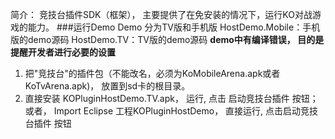 简介：
竞技台插件SDK（框架）， 主要提供了在免安装的情况下，运行KO对战游戏的能力。
###运行Demo
Demo 分为TV版和手机版
HostDemo.Mobile：手机版的demo源码
HostDemo.TV：TV版的demo源码
**demo中有编译错误， 目的是提醒开发者进行必要的设置**

1. 把"竞技台"的插件包（不能改名，必须为KoMobileArena.apk或者KoTvArena.apk)， 放置到sd卡的根目录。
2. 直接安装 KOPluginHostDemo.TV.apk，  运行, 点击 启动竞技台插件 按钮；
或者，
Import Eclipse 工程KOPluginHostDemo， 直接运行, 点击启动竞技台插件 按钮

